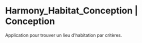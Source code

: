 

# Harmony_Habitat_Conception | Conception


Application pour trouver un lieu d'habitation par critères.

